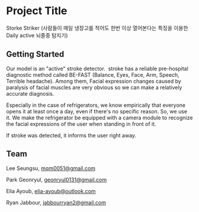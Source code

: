 # Project Title

Storke Striker
(사람들이 매일 냉장고를 적어도 한번 이상 열어본다는 특징을 이용한 Daily active 뇌졸중 탐지기)


## Getting Started

 Our model is an "active" stroke detector. 
 stroke has a reliable pre-hospital diagnostic method called BE-FAST (Balance, Eyes, Face, Arm, Speech, Terrible headache). 
 Among them, Facial expression changes caused by paralysis of facial muscles are very obvious so we can make a relatively accurate diagnosis.
  
  Especially in the case of refrigerators, we know empirically that everyone opens it at least once a day, even if there's no specific reason. 
  So, we use it. We make the refrigerator be equipped with a camera module to recognize the facial expressions of the user when standing in front of it. 
  
  If stroke was detected, it informs the user right away.

## Team

Lee Seungsu, mqm0051@gmail.com

Park Geonryul, geonryul0131@gmail.com

Elia Ayoub, elia-ayoub@outlook.com

Ryan Jabbour, jabbourryan2@gmail.com

